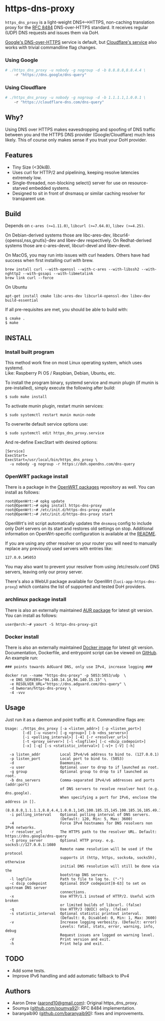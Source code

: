 # https-dns-proxy

`https_dns_proxy` is a light-weight DNS&lt;--&gt;HTTPS, non-caching translation
proxy for the [RFC 8484][rfc-8484] DNS-over-HTTPS standard. It receives
regular (UDP) DNS requests and issues them via DoH.

[Google's DNS-over-HTTPS][google-doh] service is default, but
[Cloudflare's service][cloudflare-doh] also works with trivial commandline flag
changes.

[cloudflare-doh]: https://developers.cloudflare.com/1.1.1.1/dns-over-https/wireformat/
[rfc-8484]: https://tools.ietf.org/html/rfc8484
[google-doh]: https://developers.google.com/speed/public-dns/docs/doh

### Using Google

```bash
# ./https_dns_proxy -u nobody -g nogroup -d -b 8.8.8.8,8.8.4.4 \
    -r "https://dns.google/dns-query"
```

### Using Cloudflare

```bash
# ./https_dns_proxy -u nobody -g nogroup -d -b 1.1.1.1,1.0.0.1 \
    -r "https://cloudflare-dns.com/dns-query"
```

## Why?

Using DNS over HTTPS makes eavesdropping and spoofing of DNS traffic between you
and the HTTPS DNS provider (Google/Cloudflare) much less likely. This of course 
only makes sense if you trust your DoH provider.

## Features

* Tiny Size (<30kiB).
* Uses curl for HTTP/2 and pipelining, keeping resolve latencies extremely low.
* Single-threaded, non-blocking select() server for use on resource-starved 
  embedded systems.
* Designed to sit in front of dnsmasq or similar caching resolver for
  transparent use.

## Build

Depends on `c-ares (>=1.11.0)`, `libcurl (>=7.64.0)`, `libev (>=4.25)`.

On Debian-derived systems those are libc-ares-dev,
libcurl4-{openssl,nss,gnutls}-dev and libev-dev respectively.
On Redhat-derived systems those are c-ares-devel, libcurl-devel and libev-devel.

On MacOS, you may run into issues with curl headers. Others have had success when first installing curl with brew.
```
brew install curl --with-openssl --with-c-ares --with-libssh2 --with-nghttp2 --with-gssapi --with-libmetalink
brew link curl --force
```

On Ubuntu
```
apt-get install cmake libc-ares-dev libcurl4-openssl-dev libev-dev build-essential
```

If all pre-requisites are met, you should be able to build with:
```
$ cmake .
$ make
```

## INSTALL

### Install built program

This method work fine on most Linux operating system, which uses systemd.  
Like: Raspberry Pi OS / Raspbian, Debian, Ubuntu, etc.

To install the program binary, systemd service and munin plugin (if munin is pre-installed),
simply execute the following after build:
```
$ sudo make install
```

To activate munin plugin, restart munin services:
```
$ sudo systemctl restart munin munin-node
```

To overwrite default service options use:
```
$ sudo systemctl edit https_dns_proxy.service
```
And re-define ExecStart with desired options:
```
[Service]
ExecStart=
ExecStart=/usr/local/bin/https_dns_proxy \
  -u nobody -g nogroup -r https://doh.opendns.com/dns-query
```

### OpenWRT package install

There is a package in the [OpenWRT packages](https://github.com/openwrt/packages) repository as well.
You can install as follows:

```
root@OpenWrt:~# opkg update
root@OpenWrt:~# opkg install https-dns-proxy
root@OpenWrt:~# /etc/init.d/https-dns-proxy enable
root@OpenWrt:~# /etc/init.d/https-dns-proxy start
```

OpenWrt's init script automatically updates the `dnsmasq` config to include only DoH servers on its start and restores old settings on stop. Additional information on OpenWrt-specific configuration is available at the [README](https://github.com/openwrt/packages/blob/master/net/https-dns-proxy/files/README.md).

If you are using any other resolver on your router you will need to manually replace any previously used servers with entries like:

`127.0.0.1#5053`

You may also want to prevent your resolver from using /etc/resolv.conf DNS servers, leaving only our proxy server.

There's also a WebUI package available for OpenWrt (`luci-app-https-dns-proxy`) which contains the list of supported and tested DoH providers.

### archlinux package install

There is also an externally maintained [AUR package](https://aur.archlinux.org/packages/https-dns-proxy-git/) for latest git version. You can install as follows:
```
user@arch:~# yaourt -S https-dns-proxy-git
```

### Docker install

There is also an externally maintained [Docker image](https://hub.docker.com/r/bwmoran/https-dns-proxy) for latest git version. Documentation, Dockerfile, and entrypoint script can be viewed on [GitHub](https://github.com/moranbw/https-dns-proxy-docker).  An example run:

```
### points towards AdGuard DNS, only use IPv4, increase logging ###

docker run --name "https-dns-proxy" -p 5053:5053/udp  \
  -e DNS_SERVERS="94.140.14.14,94.140.15.15" \
  -e RESOLVER_URL="https://dns.adguard.com/dns-query" \
  -d bwmoran/https-dns-proxy \
  -4 -vvv
```

## Usage

Just run it as a daemon and point traffic at it. Commandline flags are:

```
Usage: ./https_dns_proxy [-a <listen_addr>] [-p <listen_port>]
        [-d] [-u <user>] [-g <group>] [-b <dns_servers>]
        [-i <polling_interval>] [-4] [-r <resolver_url>]
        [-t <proxy_server>] [-l <logfile>] [-c <dscp_codepoint>]
        [-x] [-q] [-s <statistic_interval>] [-v]+ [-V] [-h]

  -a listen_addr         Local IPv4/v6 address to bind to. (127.0.0.1)
  -p listen_port         Local port to bind to. (5053)
  -d                     Daemonize.
  -u user                Optional user to drop to if launched as root.
  -g group               Optional group to drop to if launched as root.
  -b dns_servers         Comma-separated IPv4/v6 addresses and ports (addr:port)
                         of DNS servers to resolve resolver host (e.g. dns.google).
                         When specifying a port for IPv6, enclose the address in [].
                         (8.8.8.8,1.1.1.1,8.8.4.4,1.0.0.1,145.100.185.15,145.100.185.16,185.49.141.37)
  -i polling_interval    Optional polling interval of DNS servers.
                         (Default: 120, Min: 5, Max: 3600)
  -4                     Force IPv4 hostnames for DNS resolvers non IPv6 networks.
  -r resolver_url        The HTTPS path to the resolver URL. Default: https://dns.google/dns-query
  -t proxy_server        Optional HTTP proxy. e.g. socks5://127.0.0.1:1080
                         Remote name resolution will be used if the protocol
                         supports it (http, https, socks4a, socks5h), otherwise
                         initial DNS resolution will still be done via the
                         bootstrap DNS servers.
  -l logfile             Path to file to log to. ("-")
  -c dscp_codepoint      Optional DSCP codepoint[0-63] to set on upstream DNS server
                         connections.
  -x                     Use HTTP/1.1 instead of HTTP/2. Useful with broken
                         or limited builds of libcurl. (false)
  -q                     Use HTTP/3 (QUIC) only. (false)
  -s statistic_interval  Optional statistic printout interval.
                         (Default: 0, Disabled: 0, Min: 1, Max: 3600)
  -v                     Increase logging verbosity. (Default: error)
                         Levels: fatal, stats, error, warning, info, debug
                         Request issues are logged on warning level.
  -V                     Print version and exit.
  -h                     Print help and exit.
```

## TODO

* Add some tests.
* Improve IPv6 handling and add automatic fallback to IPv4

## Authors

* Aaron Drew (aarond10@gmail.com): Original https_dns_proxy.
* Soumya ([github.com/soumya92](https://github.com/soumya92)): RFC 8484 implementation.
* baranyaib90 ([github.com/baranyaib90](https://github.com/baranyaib90)): fixes and improvements.

